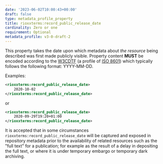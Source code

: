 ```yaml
---
date: '2023-06-02T10:00:43+00:00'
draft: false
type: metadata_profile_property
title: rioxxterms:record_public_release_date
cardinality: Zero or one
requirement: Optional
metadata_profile: v3-0-draft-2
---
```

This property takes the date upon which metadata about *the resource* being described was first made publicly visible. Property content **MUST** be encoded according to the [W3CDTF](https://www.w3.org/TR/NOTE-datetime) (a profile of [ISO 8601](https://www.iso.org/standard/40874.html)) which typically follows the following format: YYYY-MM-DD.

Examples:
```xml
<rioxxterms:record_public_release_date>
    2020-10-02
</rioxxterms:record_public_release_date>
```

or

```xml
<rioxxterms:record_public_release_date>
    2020-09-29T19:20+01:00
</rioxxterms:record_public_release_date>
```

It is accepted that in some circumstances `rioxxterms:record_public_release_date` will be captured and exposed in repository metadata prior to the availability of related resources such as the "full text" for a publication; for example as the result of a delay in depositing the full text, or where it is under temporary embargo or temporary dark archiving. 


